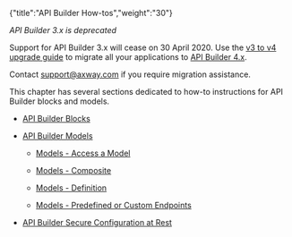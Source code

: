 {"title":"API Builder How-tos","weight":"30"}

*API Builder 3.x is deprecated*

Support for API Builder 3.x will cease on 30 April 2020. Use the [v3 to v4 upgrade guide](https://docs.axway.com/bundle/API_Builder_4x_allOS_en/page/api_builder_v3_to_v4_upgrade_guide.html) to migrate all your applications to [API Builder 4.x](https://docs.axway.com/bundle/API_Builder_4x_allOS_en/page/api_builder_getting_started_guide.html).

Contact [support@axway.com](mailto:support@axway.com) if you require migration assistance.

This chapter has several sections dedicated to how-to instructions for API Builder blocks and models.

* [API Builder Blocks](/docs/appc/Axway_API_Builder/API_Builder/API_Builder_How-tos/API_Builder_Blocks/)

* [API Builder Models](/docs/appc/Axway_API_Builder/API_Builder/API_Builder_How-tos/API_Builder_Models/)

    * [Models - Access a Model](/docs/appc/Axway_API_Builder/API_Builder/API_Builder_How-tos/API_Builder_Models/Models_-_Access_a_Model/)

    * [Models - Composite](/docs/appc/Axway_API_Builder/API_Builder/API_Builder_How-tos/API_Builder_Models/Models_-_Composite/)

    * [Models - Definition](/docs/appc/Axway_API_Builder/API_Builder/API_Builder_How-tos/API_Builder_Models/Models_-_Definition/)

    * [Models - Predefined or Custom Endpoints](/docs/appc/Axway_API_Builder/API_Builder/API_Builder_How-tos/API_Builder_Models/Models_-_Predefined_or_Custom_Endpoints/)

* [API Builder Secure Configuration at Rest](/docs/appc/Axway_API_Builder/API_Builder/API_Builder_How-tos/API_Builder_Secure_Configuration_at_Rest/)
